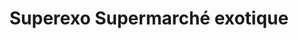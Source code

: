 ---
title: "Superexo Supermarché exotique"
url: /colombes/superexo-supermarche-exotique/
shop: commodité
---